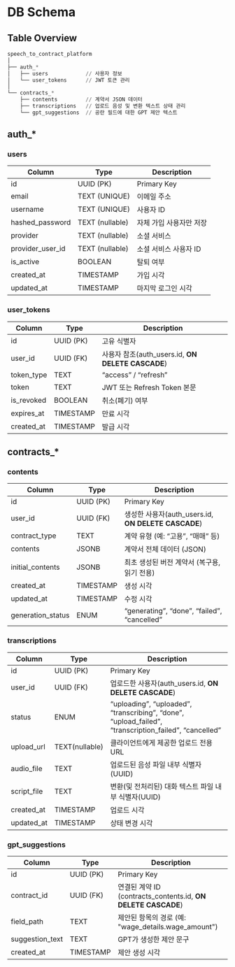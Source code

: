 # DB Schema

## Table Overview

```python
speech_to_contract_platform
│
├── auth_*
│   ├── users            // 사용자 정보
│   └── user_tokens      // JWT 토큰 관리
│
└── contracts_*
    ├── contents         // 계약서 JSON 데이터
    ├── transcriptions   // 업로드 음성 및 변환 텍스트 상태 관리
    └── gpt_suggestions  // 공란 필드에 대한 GPT 제안 텍스트
```

## auth_*

### users

| **Column** | **Type** | **Description** |
| --- | --- | --- |
| id | UUID (PK) | Primary Key |
| email | TEXT (UNIQUE) | 이메일 주소 |
| username | TEXT (UNIQUE) | 사용자 ID |
| hashed_password | TEXT (nullable) | 자체 가입 사용자만 저장 |
| provider | TEXT (nullable) | 소셜 서비스 |
| provider_user_id | TEXT (nullable) | 소셜 서비스 사용자 ID |
| is_active | BOOLEAN | 탈퇴 여부 |
| created_at | TIMESTAMP | 가입 시각 |
| updated_at | TIMESTAMP | 마지막 로그인 시각 |

### user_tokens

| **Column** | **Type** | **Description** |
| --- | --- | --- |
| id | UUID (PK) | 고유 식별자 |
| user_id | UUID (FK) | 사용자 참조(auth_users.id, **ON DELETE CASCADE**) |
| token_type | TEXT | “access” / “refresh” |
| token | TEXT | JWT 또는 Refresh Token 본문 |
| is_revoked | BOOLEAN | 취소(폐기) 여부 |
| expires_at | TIMESTAMP | 만료 시각 |
| created_at | TIMESTAMP | 발급 시각 |


## contracts_*

### contents

| **Column** | **Type** | **Description** |
| --- | --- | --- |
| id | UUID (PK) | Primary Key |
| user_id | UUID (FK) | 생성한 사용자(auth_users.id, **ON DELETE CASCADE**) |
| contract_type | TEXT | 계약 유형 (예: “고용”, “매매” 등) |
| contents | JSONB | 계약서 전체 데이터 (JSON) |
| initial_contents | JSONB | 최초 생성된 버전 계약서 (복구용, 읽기 전용) |
| created_at | TIMESTAMP | 생성 시각 |
| updated_at | TIMESTAMP | 수정 시각 |
| generation_status | ENUM | “generating”, “done”, “failed”, “cancelled” |

### transcriptions        

| **Column** | **Type** | **Description** |
| --- | --- | --- |
| id | UUID (PK) | Primary Key |
| user_id | UUID (FK) | 업로드한 사용자(auth_users.id, **ON DELETE CASCADE**) |
| status | ENUM | “uploading”, “uploaded”, “transcribing”, “done”, “upload_failed”, “transcription_failed”, “cancelled” |
| upload_url | TEXT(nullable) | 클라이언트에게 제공한 업로드 전용 URL |
| audio_file | TEXT | 업로드된 음성 파일 내부 식별자(UUID) |
| script_file | TEXT | 변환(및 전처리된) 대화 텍스트 파일 내부 식별자(UUID) |
| created_at | TIMESTAMP | 업로드 시각 |
| updated_at | TIMESTAMP | 상태 변경 시각 |

### gpt_suggestions

| **Column** | **Type** | **Description** |
| --- | --- | --- |
| id | UUID (PK) | Primary Key |
| contract_id | UUID (FK) | 연결된 계약 ID (contracts_contents.id, **ON DELETE CASCADE**) |
| field_path | TEXT | 제안된 항목의 경로 (예: "wage_details.wage_amount") |
| suggestion_text | TEXT | GPT가 생성한 제안 문구 |
| created_at | TIMESTAMP | 제안 생성 시각 |